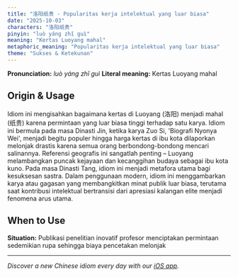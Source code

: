```yaml
---
title: "洛阳纸贵 - Popularitas kerja intelektual yang luar biasa"
date: "2025-10-03"
characters: "洛阳纸贵"
pinyin: "luò yáng zhǐ guì"
meaning: "Kertas Luoyang mahal"
metaphoric_meaning: "Popularitas kerja intelektual yang luar biasa"
theme: "Sukses & Ketekunan"
---
```


**Pronunciation:** *luò yáng zhǐ guì*
**Literal meaning:** Kertas Luoyang mahal

## Origin & Usage

Idiom ini mengisahkan bagaimana kertas di Luoyang (洛阳) menjadi mahal (纸贵) karena permintaan yang luar biasa tinggi terhadap satu karya. Idiom ini bermula pada masa Dinasti Jin, ketika karya Zuo Si, 'Biografi Nyonya Wei', menjadi begitu populer hingga harga kertas di ibu kota dilaporkan melonjak drastis karena semua orang berbondong-bondong mencari salinannya. Referensi geografis ini sangatlah penting – Luoyang melambangkan puncak kejayaan dan kecanggihan budaya sebagai ibu kota kuno. Pada masa Dinasti Tang, idiom ini menjadi metafora utama bagi kesuksesan sastra. Dalam penggunaan modern, idiom ini menggambarkan karya atau gagasan yang membangkitkan minat publik luar biasa, terutama saat kontribusi intelektual bertransisi dari apresiasi kalangan elite menjadi fenomena arus utama.

## When to Use

**Situation:** Publikasi penelitian inovatif profesor menciptakan permintaan sedemikian rupa sehingga biaya pencetakan melonjak

---

*Discover a new Chinese idiom every day with our [iOS app](https://apps.apple.com/us/app/daily-chinese-idioms/id6740611324).*
